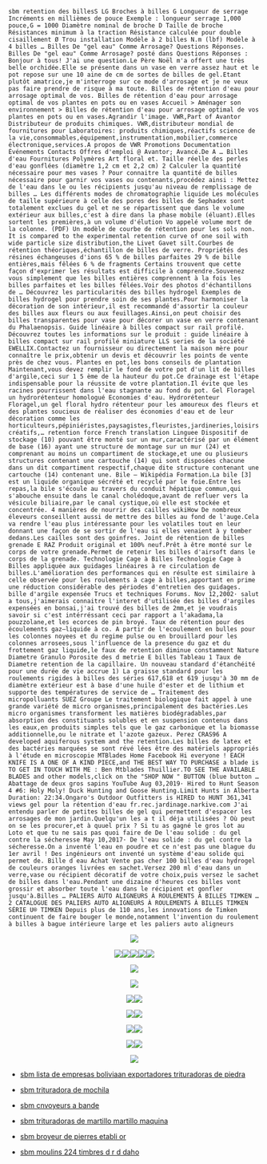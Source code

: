 
```
sbm retention des billesS LG Broches à billes G Longueur de serrage Incréments en millièmes de pouce Exemple : longueur serrage 1,000 pouce,G = 1000 Diamètre nominal de broche D Taille de broche Résistances minimum à la traction Résistance calculée pour double cisaillement Ø Trou installation Modèle à 2 billes N.m (lbf) Modèle à 4 billes … Billes De "gel eau" Comme Arrosage? Questions Réponses. Billes De "gel eau" Comme Arrosage? posté dans Questions Réponses : Bonjour à tous! J'ai une question.Le Père Noël m'a offert une très belle orchidée.Elle se présente dans un vase en verre assez haut et le pot repose sur une 10 aine de cm de sortes de billes de gel.Etant plutôt amatrice,je m'interroge sur ce mode d'arrosage et je ne veux pas faire prendre de risque à ma toute. Billes de rétention d'eau pour arrosage optimal de vos. Billes de rétention d'eau pour arrosage optimal de vos plantes en pots ou en vases Accueil > Aménager son environnement > Billes de rétention d'eau pour arrosage optimal de vos plantes en pots ou en vases.Agrandir l'image. VWR,Part of Avantor Distributeur de produits chimiques. VWR,distributeur mondial de fournitures pour Laboratoires: produits chimiques,réactifs science de la vie,consommables,équipement,instrumentation,mobilier,commerce électronique,services.A propos de VWR Promotions Documentation Événements Contacts Offres d'emploi @ Avantor; Avancé.De A … Billes d'eau Fournitures Polymères Art floral et. Taille réelle des perles d'eau gonflées (diamètre 1,2 cm et 2,2 cm) 2 Calculer la quantité nécessaire pour mes vases ? Pour connaitre la quantité de billes nécessaire pour garnir vos vases ou contenants,procédez ainsi : Mettez de l'eau dans le ou les récipients jusqu'au niveau de remplissage de billes … Les différents modes de chromatographie liquide Les molécules de taille supérieure à celle des pores des billes de Sephadex sont totalement exclues du gel et ne se répartissent que dans le volume extérieur aux billes,c'est à dire dans la phase mobile (éluant).Elles sortent les premières,à un volume d'élution Vo appelé volume mort de la colonne. (PDF) Un modèle de courbe de rétention pour les sols non. It is compared to the experimental retention curve of one soil with wide particle size distribution,the Livet Gavet silt.Courbes de rétention théoriques,échantillon de billes de verre. Propriétés des résines échangeuses d'ions 65 % de billes parfaites 29 % de bille entières,mais fêlées 6 % de fragments Certains trouvent que cette façon d'exprimer les résultats est difficile à comprendre.Souvenez vous simplement que les billes entières comprennent à la fois les billes parfaites et les billes fêlées.Voir des photos d'échantillons de … Découvrez les particularités des billes hydrogel Exemples de billes hydrogel pour prendre soin de ses plantes.Pour harmoniser la décoration de son intérieur,il est recommandé d'assortir la couleur des billes aux fleurs ou aux feuillages.Ainsi,on peut choisir des billes transparentes pour vase pour décorer un vase en verre contenant du Phalaenopsis. Guide linéaire à billes compact sur rail profilé. Découvrez toutes les informations sur le produit : guide linéaire à billes compact sur rail profilé miniature LLS series de la société EWELLIX.Contactez un fournisseur ou directement la maison mère pour connaître le prix,obtenir un devis et découvrir les points de vente près de chez vous. Plantes en pot,les bons conseils de plantation Maintenant,vous devez remplir le fond de votre pot d'un lit de billes d'argile,ceci sur 1 5 ème de la hauteur du pot.Ce drainage est l'étape indispensable pour la réussite de votre plantation.Il évite que les racines pourrissent dans l'eau stagnante au fond du pot. Gel Floragel un hydrorétenteur homologué Economies d'eau. Hydrorétenteur Floragel,un gel floral hydro rétenteur pour les amoureux des fleurs et des plantes soucieux de réaliser des économies d'eau et de leur décoration comme les horticulteurs,pépiniéristes,paysagistes,fleuristes,jardineries,loisirs créatifs,… retention force French translation Linguee Dispositif de stockage (10) pouvant être monté sur un mur,caractérisé par un élément de base (16) ayant une structure de montage sur un mur (24) et comprenant au moins un compartiment de stockage,et une ou plusieurs structures contenant une cartouche (14) qui sont disposées chacune dans un dit compartiment respectif,chaque dite structure contenant une cartouche (14) contenant une. Bile — Wikipédia Formation.La bile [3] est un liquide organique sécrété et recyclé par le foie.Entre les repas,la bile s'écoule au travers du conduit hépatique commun,qui s'abouche ensuite dans le canal cholédoque,avant de refluer vers la vésicule biliaire,par le canal cystique,où elle est stockée et concentrée. 4 manières de nourrir des cailles wikiHow De nombreux éleveurs conseillent aussi de mettre des billes au fond de l'auge.Cela va rendre l'eau plus intéressante pour les volatiles tout en leur donnant une façon de se sortir de l'eau si elles venaient à y tomber dedans.Les cailles sont des goinfres. Joint de rétention de billes grenade E RAZ Produit original et 100% neuf.Prêt à être monté sur le corps de votre grenade.Permet de retenir les billes d'airsoft dans le corps de la grenade. Technologie Cage à Billes Technologie Cage à Billes appliquée aux guidages linéaires à re circulation de billes.L'amélioration des performances qui en résulte est similaire à celle observée pour les roulements à cage à billes,apportant en prime une réduction considérable des périodes d'entretien des guidages. bille d'argile expensée Trucs et techniques Forums. Nov 12,2002· salut a tous,j'aimerais connaitre l'interet d'utilisée des billes d'argiles expensées en bonsai,j'ai trouvé des billes de 2mm,et je voudrais savoir si c'est intérréssant ceci par rapport a l'akadama,la pouzzolane,et les ecorces de pin broyé. Taux de rétention pour des écoulements gaz—liquide à co. A partir de l'ecoulement en bulles pour les colonnes noyees et du regime pulse ou en brouillard pour les colonnes arrosees,sous l'influence de la presence du gaz et du frottement gaz liquide,le faux de retention diminue constamment Nature Diametre Granulo Porosite des d metrie E billes Tableau 1 Taux de Diametre retention de la capillaire. Un nouveau standard d'étanchéité pour une durée de vie accrue 1) La graisse standard pour les roulements rigides à billes des séries 617,618 et 619 jusqu'à 30 mm de diamètre extérieur est à base d'une huile d'ester et de lithium et supporte des températures de service de … Traitement des micropolluants SUEZ Groupe Le traitement biologique fait appel à une grande variété de micro organismes,principalement des bactéries.Les micro organismes transforment les matières biodégradables,par absorption des constituants solubles et en suspension contenus dans les eaux,en produits simples tels que le gaz carbonique et la biomasse additionnelle,ou le nitrate et l'azote gazeux. Perez CRAS96 A developed aquiferous system and the retention.Les billes de latex et des bactéries marquées se sont révé lées être des matériels appropriés à l'étude en microscopie MTBlades Home Facebook Hi everyone ! EACH KNIFE IS A ONE OF A KIND PIECE,and THE BEST WAY TO PURCHASE a blade is TO GET IN TOUCH WITH ME : Ben Mtblades Thuillier.TO SEE THE AVAILABLE BLADES and other models,click on the "SHOP NOW " BUTTON (blue button … Abattage de deux gros sapins YouTube Aug 03,2019· Hired to Hunt Season 4 #6: Holy Moly! Duck Hunting and Goose Hunting.Limit Hunts in Alberta Duration: 22:34.Ongaro's Outdoor Outfitters is HIRED to HUNT 361,341 views gel pour la rétention d'eau fr.rec.jardinage.narkive.com J'ai entendu parler de petites billes de gel qui permettent d'espacer les arrosages de mon jardin.Quelqu'un les a t il déja utilisées ? Où peut on se les procurer,et à quuel prix ? Si tu as gagné le gros lot au Loto et que tu ne sais pas quoi faire de De l'eau solide : du gel contre la sécheresse May 10,2017· De l'eau solide : du gel contre la sécheresse.On a inventé l'eau en poudre et ce n'est pas une blague du 1er avril ! Des ingénieurs ont inventé un système d'eau solide qui permet de. Bille d eau Achat Vente pas cher 100 billes d'eau hydrogel de couleurs oranges livrées en sachet.Versez 200 ml d'eau dans un verre,vase ou récipient décoratif de votre choix,puis versez le sachet de billes dans l'eau.Pendant une dizaine d'heures ces billes vont grossir et absorber toute l'eau dans le récipient et gonfler jusqu'à.Billes … PALIERS AUTO ALIGNEURS À ROULEMENTS À BILLES TIMKEN … 2 CATALOGUE DES PALIERS AUTO ALIGNEURS À ROULEMENTS À BILLES TIMKEN SÉRIE U® TIMKEN Depuis plus de 110 ans,les innovations de Timken continuent de faire bouger le monde,notamment l'invention du roulement à billes à bague intérieure large et les paliers auto aligneurs 
```

<div align="center">

<a href="https://es-crusher.shibang-china.com/github&k=sbm+retention+des+billes"><img src="https://static.shibang-china.com/es/crusher/logo.jpg"></a>

<a href="https://es-crusher.shibang-china.com/github&k=sbm+retention+des+billes"><img src="https://static.shibang-china.com/es/crusher/index.jpg"></a><a href="https://es-crusher.shibang-china.com/material.htmlgithub&k=sbm+retention+des+billes"><img src="https://static.shibang-china.com/es/crusher/material.jpg"></a><a href="https://es-crusher.shibang-china.com/application.htmlgithub&k=sbm+retention+des+billes"><img src="https://static.shibang-china.com/es/crusher/application.jpg"></a><a href="https://es-crusher.shibang-china.com/aboutus.htmlgithub&k=sbm+retention+des+billes"><img src="https://static.shibang-china.com/es/crusher/aboutus.jpg"></a><a href="https://es-crusher.shibang-china.com/contact.htmlgithub&k=sbm+retention+des+billes"><img src="https://static.shibang-china.com/es/crusher/contact.jpg"></a>

<a href="https://es-crusher.shibang-china.com/github&k=sbm+retention+des+billes"><img src="https://static.shibang-china.com/es/crusher/banner.jpg"></a>

<a href="https://swt.shibang-china.com/github&k=sbm+retention+des+billes"><img src="https://static.shibang-china.com/es/crusher/text.jpg"></a>

<a href="https://swt.shibang-china.com/github&k=sbm+retention+des+billes"><img src="https://static.shibang-china.com/es/crusher/chat.jpg"></a><a href="https://es-crusher.shibang-china.com/contact.htmlgithub&k=sbm+retention+des+billes"><img src="https://static.shibang-china.com/es/crusher/message.jpg"></a>

<a href="https://es-crusher.shibang-china.com/products/pe.htmlgithub&k=sbm+retention+des+billes"><img src="https://static.shibang-china.com/es/crusher/pe.jpg"></a><a href="https://es-crusher.shibang-china.com/products/pf.htmlgithub&k=sbm+retention+des+billes"><img src="https://static.shibang-china.com/es/crusher/pf.jpg"></a>

<a href="https://es-crusher.shibang-china.com/products/hpt.htmlgithub&k=sbm+retention+des+billes"><img src="https://static.shibang-china.com/es/crusher/hpt.jpg"></a><a href="https://es-crusher.shibang-china.com/products/vsi.htmlgithub&k=sbm+retention+des+billes"><img src="https://static.shibang-china.com/es/crusher/vsi.jpg"></a>

<a href="https://es-crusher.shibang-china.com/products/klv.htmlgithub&k=sbm+retention+des+billes"><img src="https://static.shibang-china.com/es/crusher/klv.jpg"></a><a href="https://es-crusher.shibang-china.com/products/portable.htmlgithub&k=sbm+retention+des+billes"><img src="https://static.shibang-china.com/es/crusher/portable.jpg"></a>

<a href="https://swt.shibang-china.com/github&k=sbm+retention+des+billes"><img src="https://static.shibang-china.com/es/crusher/case.jpg"></a>

</div>


* [sbm lista de empresas boliviaan exportadores trituradoras de piedra](sbm%20lista%20de%20empresas%20boliviaan%20exportadores%20trituradoras%20de%20piedra.md)

* [sbm trituradora de mochila](sbm%20trituradora%20de%20mochila.md)

* [sbm cnvoyeurs a bande](sbm%20cnvoyeurs%20a%20bande.md)

* [sbm trituradoras de martillo martillo maquina](sbm%20trituradoras%20de%20martillo%20martillo%20maquina.md)

* [sbm broyeur de pierres etabli or](sbm%20broyeur%20de%20pierres%20etabli%20or.md)

* [sbm moulins 224 timbres d r d daho](sbm%20moulins%20224%20timbres%20d%20r%20d%20daho.md)